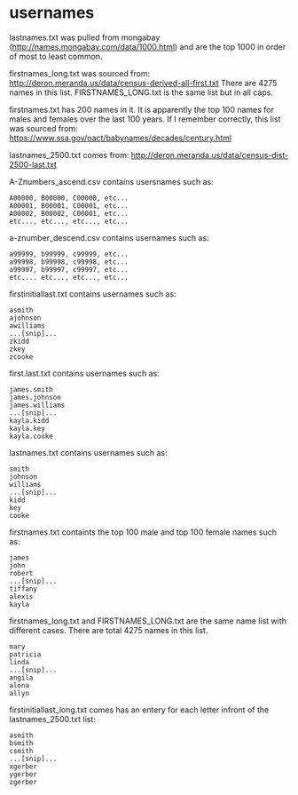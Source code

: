 # usernames

 lastnames.txt was pulled from mongabay (http://names.mongabay.com/data/1000.html) and are the top 1000 in order of most to    least common.
 
 firstnames_long.txt was sourced from: http://deron.meranda.us/data/census-derived-all-first.txt
 There are 4275 names in this list. FIRSTNAMES_LONG.txt is the same list but in all caps.  
 
 firstnames.txt has 200 names in it. It is apparently the top 100 names for males and females over the last 100 years. 
 If I remember correctly, this list was sourced from: https://www.ssa.gov/oact/babynames/decades/century.html
 
 lastnames_2500.txt comes from: http://deron.meranda.us/data/census-dist-2500-last.txt

A-Znumbers_ascend.csv contains usersnames such as:

  	A00000, B00000, C00000, etc...
	A00001, B00001, C00001, etc...
	A00002, B00002, C00001, etc...
	etc..., etc..., etc..., etc...
  


a-znumber_descend.csv contains usernames such as:

	a99999, b99999, c99999, etc...
	a99998, b99998, c99998, etc...
	a99997, b99997, c99997, etc...
	etc.... etc..., etc..., etc...
  
  
  
firstinitiallast.txt contains usernames such as:
	
	asmith
	ajohnson
	awilliams
	...[snip]...
	zkidd
	zkey
	zcooke
  
 

first.last.txt contains usernames such as:

	james.smith
	james.johnson
	james.williams
	...[snip]...
	kayla.kidd
	kayla.key
	kayla.cooke
	
	
	
lastnames.txt contains usernames such as:

	smith
	johnson
	williams
	...[snip]...
	kidd
	key
	cooke
	
	
 
firstnames.txt containts the top 100 male and top 100 female names such as:

	james
	john
	robert
	...[snip]...
	tiffany
	alexis
	kayla

firstnames_long.txt and FIRSTNAMES_LONG.txt are the same name list with different cases. There are total 4275 names in this list.

	mary
	patricia
	linda
	...[snip]...
	angila
	alona
	allyn
	
	
	
firstinitiallast_long.txt comes has an entery for each letter infront of the lastnames_2500.txt list:

	asmith
	bsmith
	csmith
	...[snip]...
	xgerber
	ygerber
	zgerber


